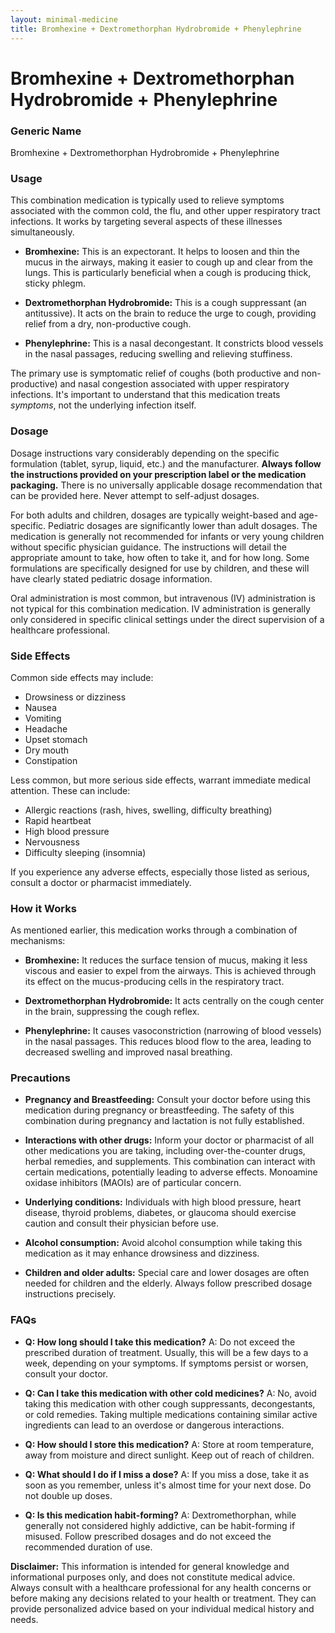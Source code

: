 ```yaml
---
layout: minimal-medicine
title: Bromhexine + Dextromethorphan Hydrobromide + Phenylephrine
---
```


# Bromhexine + Dextromethorphan Hydrobromide + Phenylephrine
### Generic Name
Bromhexine + Dextromethorphan Hydrobromide + Phenylephrine

### Usage

This combination medication is typically used to relieve symptoms associated with the common cold, the flu, and other upper respiratory tract infections.  It works by targeting several aspects of these illnesses simultaneously.

* **Bromhexine:** This is an expectorant.  It helps to loosen and thin the mucus in the airways, making it easier to cough up and clear from the lungs.  This is particularly beneficial when a cough is producing thick, sticky phlegm.

* **Dextromethorphan Hydrobromide:** This is a cough suppressant (an antitussive). It acts on the brain to reduce the urge to cough, providing relief from a dry, non-productive cough.

* **Phenylephrine:** This is a nasal decongestant. It constricts blood vessels in the nasal passages, reducing swelling and relieving stuffiness.


The primary use is symptomatic relief of coughs (both productive and non-productive) and nasal congestion associated with upper respiratory infections.  It's important to understand that this medication treats *symptoms*, not the underlying infection itself.


### Dosage

Dosage instructions vary considerably depending on the specific formulation (tablet, syrup, liquid, etc.) and the manufacturer. **Always follow the instructions provided on your prescription label or the medication packaging.**  There is no universally applicable dosage recommendation that can be provided here.  Never attempt to self-adjust dosages.

For both adults and children, dosages are typically weight-based and age-specific. Pediatric dosages are significantly lower than adult dosages.  The medication is generally not recommended for infants or very young children without specific physician guidance.  The instructions will detail the appropriate amount to take, how often to take it, and for how long.  Some formulations are specifically designed for use by children, and these will have clearly stated pediatric dosage information.

Oral administration is most common, but intravenous (IV) administration is not typical for this combination medication.  IV administration is generally only considered in specific clinical settings under the direct supervision of a healthcare professional.

### Side Effects

Common side effects may include:

* Drowsiness or dizziness
* Nausea
* Vomiting
* Headache
* Upset stomach
* Dry mouth
* Constipation


Less common, but more serious side effects, warrant immediate medical attention. These can include:

* Allergic reactions (rash, hives, swelling, difficulty breathing)
* Rapid heartbeat
* High blood pressure
* Nervousness
* Difficulty sleeping (insomnia)

If you experience any adverse effects, especially those listed as serious, consult a doctor or pharmacist immediately.


### How it Works

As mentioned earlier, this medication works through a combination of mechanisms:

* **Bromhexine:**  It reduces the surface tension of mucus, making it less viscous and easier to expel from the airways. This is achieved through its effect on the mucus-producing cells in the respiratory tract.

* **Dextromethorphan Hydrobromide:**  It acts centrally on the cough center in the brain, suppressing the cough reflex.

* **Phenylephrine:**  It causes vasoconstriction (narrowing of blood vessels) in the nasal passages.  This reduces blood flow to the area, leading to decreased swelling and improved nasal breathing.


### Precautions

* **Pregnancy and Breastfeeding:**  Consult your doctor before using this medication during pregnancy or breastfeeding.  The safety of this combination during pregnancy and lactation is not fully established.

* **Interactions with other drugs:**  Inform your doctor or pharmacist of all other medications you are taking, including over-the-counter drugs, herbal remedies, and supplements.  This combination can interact with certain medications, potentially leading to adverse effects.  Monoamine oxidase inhibitors (MAOIs) are of particular concern.

* **Underlying conditions:**  Individuals with high blood pressure, heart disease, thyroid problems, diabetes, or glaucoma should exercise caution and consult their physician before use.

* **Alcohol consumption:**  Avoid alcohol consumption while taking this medication as it may enhance drowsiness and dizziness.

* **Children and older adults:**  Special care and lower dosages are often needed for children and the elderly.  Always follow prescribed dosage instructions precisely.


### FAQs

* **Q: How long should I take this medication?**  A: Do not exceed the prescribed duration of treatment. Usually, this will be a few days to a week, depending on your symptoms.  If symptoms persist or worsen, consult your doctor.

* **Q: Can I take this medication with other cold medicines?** A: No, avoid taking this medication with other cough suppressants, decongestants, or cold remedies.  Taking multiple medications containing similar active ingredients can lead to an overdose or dangerous interactions.

* **Q: How should I store this medication?** A: Store at room temperature, away from moisture and direct sunlight.  Keep out of reach of children.

* **Q: What should I do if I miss a dose?** A: If you miss a dose, take it as soon as you remember, unless it's almost time for your next dose. Do not double up doses.

* **Q: Is this medication habit-forming?**  A:  Dextromethorphan, while generally not considered highly addictive, can be habit-forming if misused.  Follow prescribed dosages and do not exceed the recommended duration of use.

**Disclaimer:** This information is intended for general knowledge and informational purposes only, and does not constitute medical advice. Always consult with a healthcare professional for any health concerns or before making any decisions related to your health or treatment.  They can provide personalized advice based on your individual medical history and needs.
